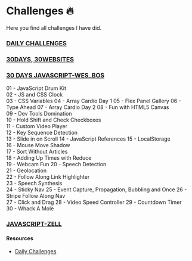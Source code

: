 # Challenges 🔥
Here you find all challenges I have did.

### [DAILY CHALLENGES]() 

### [30DAYS, 30WEBSITES](http://www.codelegy.com/30days30sites/)

### [30 DAYS JAVASCRIPT-WES_BOS](https://github.com/wesbos/JavaScript30)
01 - JavaScript Drum Kit	
02 - JS and CSS Clock	
03 - CSS Variables
04 - Array Cardio Day 1	
05 - Flex Panel Gallery	
06 - Type Ahead	
07 - Array Cardio Day 2	
08 - Fun with HTML5 Canvas	
09 - Dev Tools Domination	
10 - Hold Shift and Check Checkboxes	
11 - Custom Video Player	
12 - Key Sequence Detection		
13 - Slide in on Scroll	
14 - JavaScript References
15 - LocalStorage	
16 - Mouse Move Shadow	
17 - Sort Without Articles	
18 - Adding Up Times with Reduce	
19 - Webcam Fun	
20 - Speech Detection	
21 - Geolocation	
22 - Follow Along Link Highlighter	
23 - Speech Synthesis	
24 - Sticky Nav	
25 - Event Capture, Propagation, Bubbling and Once
26 - Stripe Follow Along Nav	
27 - Click and Drag	
28 - Video Speed Controller	
29 - Countdown Timer	
30 - Whack A Mole	

### [JAVASCRIPT-ZELL]()

#### Resources
- [Daily Challenges]()

